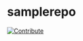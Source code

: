 # samplerepo

[![Contribute](https://www.eclipse.org/che/contribute.svg)](https://devspaces-crw.apps.sandbox-stage.gb17.p1.openshiftapps.com/#https://github.com/RickJWagner/samplerepo)
